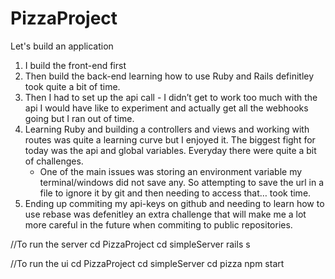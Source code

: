 # PizzaProject
Let's build an application

1. I build the front-end first
2. Then build the back-end learning how to use Ruby and Rails definitley took quite a bit of time.
3. Then I had to set up the api call - I didn’t get to work too much with the api I would have like to experiment and actually get all the webhooks going but I ran out of time.
4. Learning Ruby and building a controllers and views and working with routes was quite a learning curve but I enjoyed it. The biggest fight for today was the api and global variables. Everyday there were quite a bit of challenges.
    - One of the main issues was storing an environment variable my terminal/windows did not save any. So attempting to save the url in a file to ignore it by git and then needing to access that… took time.
5. Ending up commiting my api-keys on github and needing to learn how to use rebase was defenitley an extra challenge that will make me a lot more careful in the future when commiting to public repositories.



//To run the server
cd PizzaProject
cd simpleServer
rails s


//To run the ui
cd PizzaProject
cd simpleServer
cd pizza
npm start
